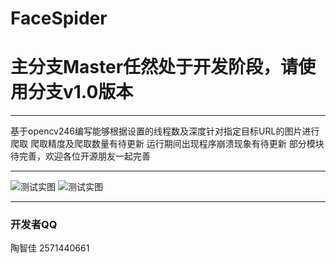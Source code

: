 # FaceSpider
# 主分支Master任然处于开发阶段，请使用分支v1.0版本
***
基于opencv246编写能够根据设置的线程数及深度针对指定目标URL的图片进行爬取
爬取精度及爬取数量有待更新
运行期间出现程序崩溃现象有待更新
部分模块待完善，欢迎各位开源朋友一起完善
***
![测试实图](http://git.oschina.net/uploads/images/2016/0816/012127_f994d3d3_567911.jpeg "测试实图1")
![测试实图](http://git.oschina.net/uploads/images/2016/0816/012136_1dfb4506_567911.jpeg "测试实图2")
***
### 开发者QQ
   陶智佳
2571440661